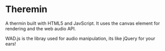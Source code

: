 Theremin
========

A thermin built with HTML5 and JavScript. It uses the canvas element for rendering and the web audio API.

WAD.js is the libray used for audio manipulation, its like jQuery for your ears!
